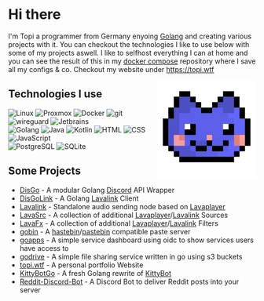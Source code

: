 # Hi there

I'm Topi a programmer from Germany enyoing [Golang](https://go.dev/) and creating various projects with it. You can checkout the technologies I like to use below with some of my projects aswell. I like to selfhost everything I can at home and you can see the result of this in my [docker compose](https://github.com/topi314/docker) repository where I save all my configs & co.
Checkout my website under https://topi.wtf

<img src="https://raw.githubusercontent.com/topi314/topi314/senpai/.github/KittyBot.gif" width="200px" height="200px" align="right" alt="Blinking Cat">

## Technologies I use

<p>
  <img alt="Linux" src="https://img.shields.io/badge/-Linux-informational?style=for-the-badge&logo=linux&logoColor=white&color=FCC624" />
  <img alt="Proxmox" src="https://img.shields.io/badge/-Proxmox-informational?style=for-the-badge&logo=proxmox&logoColor=white&color=E57000" />
  <img alt="Docker" src="https://img.shields.io/badge/-Docker-informational?style=for-the-badge&logo=docker&logoColor=white&color=2496ED" />
  <img alt="git" src="https://img.shields.io/badge/-Git-informational?style=for-the-badge&logo=git&logoColor=white&color=F05032" />
  <img alt="wireguard" src="https://img.shields.io/badge/-Wireguard-informational?style=for-the-badge&logo=wireguard&logoColor=white&color=88171A" />
  <img alt="Jetbrains" src="https://img.shields.io/badge/-Jetbrains-informational?style=for-the-badge&logo=jetbrains&logoColor=white&color=000000" />
  <br />

  <img alt="Golang" src="https://img.shields.io/badge/-Golang-informational?style=for-the-badge&logo=go&logoColor=white&color=00ADD8" />
  <img alt="Java" src="https://img.shields.io/badge/-Java-informational?style=for-the-badge&logo=openjdk&logoColor=black&color=FFFFFF" />
  <img alt="Kotlin" src="https://img.shields.io/badge/-Kotlin-informational?style=for-the-badge&logo=kotlin&logoColor=white&color=7F52FF" />
  <img alt="HTML" src="https://img.shields.io/badge/-HTML-informational?style=for-the-badge&logo=html5&logoColor=white&color=E34F26" />
  <img alt="CSS" src="https://img.shields.io/badge/-CSS-informational?style=for-the-badge&logo=css3&logoColor=white&color=1572B6" />
  <img alt="JavaScript" src="https://img.shields.io/badge/-JavaScript-informational?style=for-the-badge&logo=javascript&logoColor=white&color=F7DF1E" />

  <br />
  <img alt="PostgreSQL" src="https://img.shields.io/badge/-PostgreSQL-informational?style=for-the-badge&logo=postgresql&logoColor=white&color=4169E1" />
  <img alt="SQLite" src="https://img.shields.io/badge/-SQLite-informational?style=for-the-badge&logo=sqlite&logoColor=white&color=47A248" />
</p>

## Some Projects

* [DisGo](https://github.com/disgoorg/disgo) - A modular Golang [Discord](httos://discord.com) API Wrapper
* [DisGoLink](https://github.com/disgoorg/disgolink) -  A Golang [Lavalink](https://github.com/freyacodes/Lavalink) Client 
* [Lavalink](https://github.com/freyacodes/Lavalink) - Standalone audio sending node based on [Lavaplayer](https://github.com/sedmelluq/lavaplayer) 
* [LavaSrc](https://github.com/topi314/LavaSrc) -  A collection of additional [Lavaplayer](https://github.com/sedmelluq/lavaplayer)/[Lavalink](https://github.com/freyacodes/Lavalink) Sources
* [LavaFx](https://github.com/topi314/LavaFx) - A collection of additional [Lavaplayer](https://github.com/sedmelluq/lavaplayer)/[Lavalink](https://github.com/freyacodes/Lavalink) Filters 
* [gobin](https://github.com/topi314/gobin) -  A [hastebin](https://hastebin.com)/[pastebin](https://pastebin.com/) compatible paste server
* [goapps](https://github.com/topi314/goapps) - A simple service dashboard using oidc to show services users have access to
* [godrive](https://github.com/topi314/godrive) -  A simple file sharing service written in go using s3 buckets
* [topi.wtf](https://github.com/topi314/topi.wtf) - A personal portfolio Website
* [KittyBotGo](https://github.com/KittyBot-Org/KittyBotGo) - A fresh Golang rewrite of [KittyBot](https://github.com/KittyBot-Org/KittyBot)
* [Reddit-Discord-Bot](https://github.com/topi314/Reddit-Discord-Bot) - A Discord Bot to deliver Reddit posts into your server
